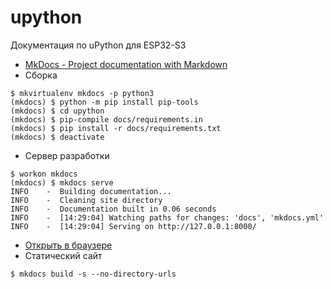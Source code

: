 # upython
Документация по uPython для ESP32-S3

- [MkDocs - Project documentation with Markdown](https://www.mkdocs.org/)
- Сборка
```
$ mkvirtualenv mkdocs -p python3
(mkdocs) $ python -m pip install pip-tools
(mkdocs) $ cd upython
(mkdocs) $ pip-compile docs/requirements.in
(mkdocs) $ pip install -r docs/requirements.txt
(mkdocs) $ deactivate
```
- Сервер разработки
```
$ workon mkdocs
(mkdocs) $ mkdocs serve
INFO    -  Building documentation...
INFO    -  Cleaning site directory
INFO    -  Documentation built in 0.06 seconds
INFO    -  [14:29:04] Watching paths for changes: 'docs', 'mkdocs.yml'
INFO    -  [14:29:04] Serving on http://127.0.0.1:8000/
```
- [Открыть в браузере](http://127.0.0.1:8000/)
- Статический сайт
```
$ mkdocs build -s --no-directory-urls
```
